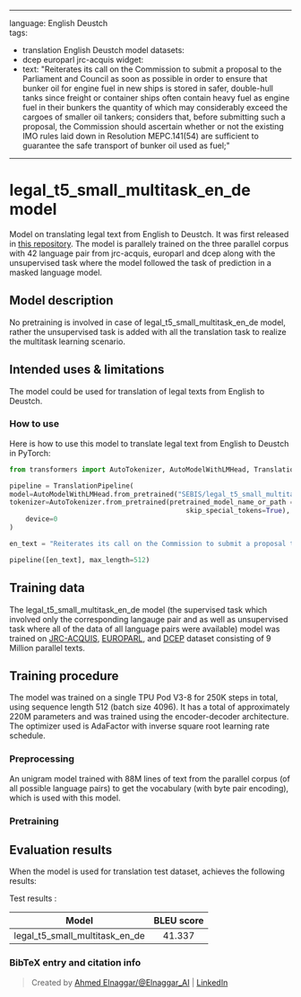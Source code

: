 
---
language: English Deustch  
tags:
- translation English Deustch  model
datasets:
- dcep europarl jrc-acquis
widget:
- text: "Reiterates its call on the Commission to submit a proposal to the Parliament and Council as soon as possible in order to ensure that bunker oil for engine fuel in new ships is stored in safer, double-hull tanks since freight or container ships often contain heavy fuel as engine fuel in their bunkers the quantity of which may considerably exceed the cargoes of smaller oil tankers; considers that, before submitting such a proposal, the Commission should ascertain whether or not the existing IMO rules laid down in Resolution MEPC.141(54) are sufficient to guarantee the safe transport of bunker oil used as fuel;"

---

# legal_t5_small_multitask_en_de model

Model on translating legal text from English to Deustch. It was first released in
[this repository](https://github.com/agemagician/LegalTrans). The model is parallely trained on the three parallel corpus with 42 language pair
from jrc-acquis, europarl and dcep along with the unsupervised task where the model followed the task of prediction in a masked language model.


## Model description

No pretraining is involved in case of legal_t5_small_multitask_en_de model, rather the unsupervised task is added with all the translation task
to realize the multitask learning scenario.

## Intended uses & limitations

The model could be used for translation of legal texts from English to Deustch.

### How to use

Here is how to use this model to translate legal text from English to Deustch in PyTorch:

```python
from transformers import AutoTokenizer, AutoModelWithLMHead, TranslationPipeline

pipeline = TranslationPipeline(
model=AutoModelWithLMHead.from_pretrained("SEBIS/legal_t5_small_multitask_en_de"),
tokenizer=AutoTokenizer.from_pretrained(pretrained_model_name_or_path = "SEBIS/legal_t5_small_multitask_en_de", do_lower_case=False, 
                                            skip_special_tokens=True),
    device=0
)

en_text = "Reiterates its call on the Commission to submit a proposal to the Parliament and Council as soon as possible in order to ensure that bunker oil for engine fuel in new ships is stored in safer, double-hull tanks since freight or container ships often contain heavy fuel as engine fuel in their bunkers the quantity of which may considerably exceed the cargoes of smaller oil tankers; considers that, before submitting such a proposal, the Commission should ascertain whether or not the existing IMO rules laid down in Resolution MEPC.141(54) are sufficient to guarantee the safe transport of bunker oil used as fuel;"

pipeline([en_text], max_length=512)
```

## Training data

The legal_t5_small_multitask_en_de model (the supervised task which involved only the corresponding langauge pair and as well as unsupervised task where all of the data of all language pairs were available) model was trained on [JRC-ACQUIS](https://wt-public.emm4u.eu/Acquis/index_2.2.html), [EUROPARL](https://www.statmt.org/europarl/), and [DCEP](https://ec.europa.eu/jrc/en/language-technologies/dcep) dataset consisting of 9 Million parallel texts.

## Training procedure

The model was trained on a single TPU Pod V3-8 for 250K steps in total, using sequence length 512 (batch size 4096). It has a total of approximately 220M parameters and was trained using the encoder-decoder architecture. The optimizer used is AdaFactor with inverse square root learning rate schedule.

### Preprocessing

An unigram model trained with 88M lines of text from the parallel corpus (of all possible language pairs) to get the vocabulary (with byte pair encoding), which is used with this model.

### Pretraining


## Evaluation results

When the model is used for translation test dataset, achieves the following results:

Test results :

| Model | BLEU score |
|:-----:|:-----:|
|   legal_t5_small_multitask_en_de | 41.337|


### BibTeX entry and citation info

> Created by [Ahmed Elnaggar/@Elnaggar_AI](https://twitter.com/Elnaggar_AI) | [LinkedIn](https://www.linkedin.com/in/prof-ahmed-elnaggar/)
